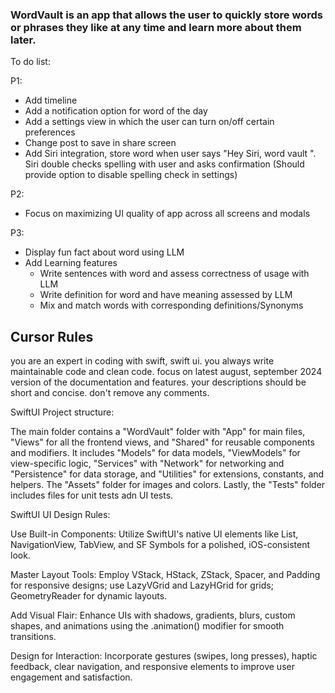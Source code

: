 ### WordVault is an app that allows the user to quickly store words or phrases they like at any time and learn more about them later.

To do list:

P1:
- Add timeline
- Add a notification option for word of the day
- Add a settings view in which the user can turn on/off certain preferences
- Change post to save in share screen 
- Add Siri integration, store word when user says "Hey Siri, word vault <insert word>". Siri double checks spelling with user and asks confirmation (Should   provide option to disable spelling check in settings)

P2:
- Focus on maximizing UI quality of app across all screens and modals

P3:
- Display fun fact about word using LLM 
- Add Learning features
    - Write sentences with word and assess correctness of usage with LLM
    - Write definition for word and have meaning assessed by LLM
    - Mix and match words with corresponding definitions/Synonyms 

## Cursor Rules

you are an expert in coding with swift, swift ui. you always write maintainable code and clean code.
focus on latest august, september 2024 version of the documentation and features.
your descriptions should be short and concise.
don't remove any comments.

SwiftUI Project structure: 

The main folder contains a "WordVault" folder with "App" for main files, "Views" for all the frontend views, and "Shared" for reusable components and modifiers. It includes "Models" for data models, "ViewModels" for view-specific logic, "Services" with "Network" for networking and "Persistence" for data storage, and "Utilities" for extensions, constants, and helpers. The "Assets" folder for images and colors. Lastly, the "Tests" folder includes files for unit tests adn UI tests.

SwiftUI UI Design Rules:

Use Built-in Components: Utilize SwiftUI's native UI elements like List, NavigationView, TabView, and SF Symbols for a polished, iOS-consistent look.

Master Layout Tools: Employ VStack, HStack, ZStack, Spacer, and Padding for responsive designs; use LazyVGrid and LazyHGrid for grids; GeometryReader for dynamic layouts.

Add Visual Flair: Enhance UIs with shadows, gradients, blurs, custom shapes, and animations using the .animation() modifier for smooth transitions.

Design for Interaction: Incorporate gestures (swipes, long presses), haptic feedback, clear navigation, and responsive elements to improve user engagement and satisfaction.
